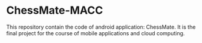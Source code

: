 # ChessMate-MACC
This repository contain the code of android application: ChessMate. It is the final project for the course of mobile applications and cloud computing.
